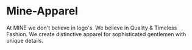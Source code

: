 # Mine-Apparel
At MINE we don't believe in logo's. We believe in Quality &amp; Timeless Fashion. We create distinctive apparel for sophisticated gentlemen with unique details.
